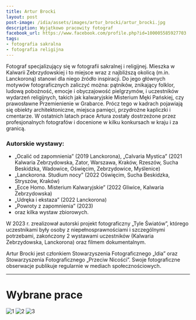 ```yaml
---
title: Artur Brocki
layout: post
post-image: /idia/assets/images/artur_brocki/artur_brocki.jpg
description: Wyjątkowo pracowity fotograf
facebook_url: https://www.facebook.com/profile.php?id=100005585927703
tags:
- fotografia sakralna
- fotografia religijna
---
```


Fotograf specjalizujący się w fotografii sakralnej i religijnej. Mieszka w Kalwarii Zebrzydowskiej i to miejsce wraz z najbliższą okolicą (m.in. Lanckoroną) stanowi dla niego źródło inspiracji. Do jego głównych motywów fotograficznych zaliczyć można: pątników, znikający folklor, ludową pobożność, emocje i obyczajowość pielgrzymów, i uczestników wydarzeń religijnych, takich jak kalwaryjskie Misterium Męki Pańskiej, czy prawosławne Przemienienie w Grabarce. Prócz tego w kadrach pojawiają się obiekty architektoniczne, miejsca pamięci, przydrożne kapliczki i cmentarze. W ostatnich latach prace Artura zostały dostrzeżone przez profesjonalnych fotografów i docenione w kilku konkursach w kraju i za granicą.

### Autorskie wystawy:

* „Ocalić od zapomnienia” (2019 Lanckorona), „Calvaria Mystica” (2021 Kalwaria Zebrzydowska, Zator, Warszawa, Kraków, Rzeszów, Sucha Beskidzka, Wadowice, Oświęcim, Zebrzydowice, Myślenice)
* „Lanckorona. Studium nocy” (2022 Oświęcim, Sucha Beskidzka, Stryszów, Kraków)
* „Ecce Homo. Misterium Kalwaryjskie” (2022 Gliwice, Kalwaria Zebrzydowska)
* „Udręka i ekstaza” (2022 Lanckorona)
* „Powroty z zapomnienia” (2023) 
* oraz kilka wystaw zbiorowych. 

W 2023 r. zrealizował autorski projekt fotograficzny „Tyle Światów”, którego uczestnikami były osoby z niepełnosprawnościami i szczególnymi potrzebami, zakończony 2 wystawami uczestników (Kalwaria Zebrzydowska, Lanckorona) oraz filmem dokumentalnym. 

Artur Brocki jest członkiem Stowarzyszenia Fotograficznego „Idia” oraz Stowarzyszenia Fotograficznego „Przeciw Nicości”. Swoje fotograficzne obserwacje publikuje regularnie w mediach społecznościowych.


---

# Wybrane prace

![1](/idia/assets/images/artur_brocki/DSC_2139.jpg)
![2](/idia/assets/images/artur_brocki/DSC_1952.jpg)
![3](/idia/assets/images/artur_brocki/DSC_2106.jpg)
